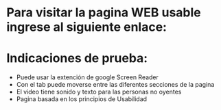 # Para visitar la pagina WEB usable ingrese al siguiente enlace:

# Indicaciones de prueba:
* Puede usar la extención de google Screen Reader
* Con el tab puede moverse entre las diferentes secciones de la pagina
* El video tiene sonido y texto para las personas no oyentes
* Pagina basada en los principios de Usabilidad